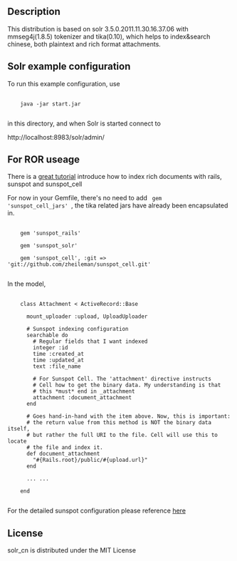 Description
-------------------------

This distribution is based on solr 3.5.0.2011.11.30.16.37.06 with mmseg4j(1.8.5) tokenizer and tika(0.10), which helps to index&search 
chinese, both plaintext and rich format attachments.

Solr example configuration
--------------------------

To run this example configuration, use 

<pre>
  <code>
    java -jar start.jar
  </code>
</pre>

in this directory, and when Solr is started connect to 

  http://localhost:8983/solr/admin/

For ROR useage
--------------------------

There is a [great tutorial](http://goo.gl/BJKUo) introduce how to index rich documents with rails, sunspot and sunspot_cell

For now in your Gemfile, there's no need to add <code> gem 'sunspot_cell_jars' </code>, the tika related jars have already been encapsulated in.

<pre>
  <code>
    gem 'sunspot_rails'

    gem 'sunspot_solr'

    gem 'sunspot_cell', :git => 'git://github.com/zheileman/sunspot_cell.git'
  </code>
</pre>

In the model, 
<pre>
  <code>
    class Attachment < ActiveRecord::Base

      mount_uploader :upload, UploadUploader

      # Sunspot indexing configuration
      searchable do
        # Regular fields that I want indexed
        integer :id
        time :created_at
        time :updated_at
        text :file_name
     
        # For Sunspot Cell. The 'attachment' directive instructs
        # Cell how to get the binary data. My understanding is that
        # this *must* end in _attachment
        attachment :document_attachment
      end
 
      # Goes hand-in-hand with the item above. Now, this is important:
      # the return value from this method is NOT the binary data itself,
      # but rather the full URI to the file. Cell will use this to locate
      # the file and index it.
      def document_attachment
        "#{Rails.root}/public/#{upload.url}"
      end

      ... ...
 
    end
  </code>
</pre>

For the detailed sunspot configuration please reference [here](http://goo.gl/H0S1B)

License
--------------------------------------
solr_cn is distributed under the MIT License
